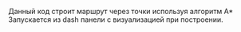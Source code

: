 Данный код строит маршрут через точки используя алгоритм A*
Запускается из dash панели с визуализацией при построении.
